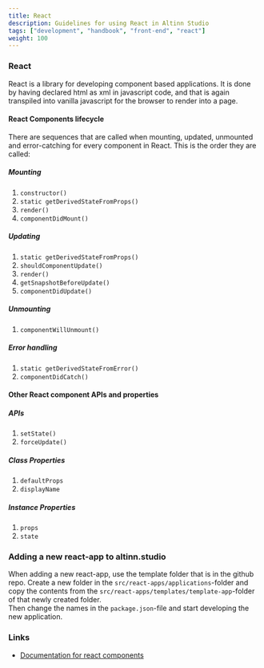 ```yaml
---
title: React
description: Guidelines for using React in Altinn Studio
tags: ["development", "handbook", "front-end", "react"]
weight: 100
---
```


### React

React is a library for developing component based applications. It is done by having declared html as xml in javascript code, and that is again transpiled into vanilla javascript for the browser to render into a page.

#### React Components lifecycle

There are sequences that are called when mounting, updated, unmounted and error-catching for every component in React. This is the order they are called:

##### Mounting

1. `constructor()`
2. `static getDerivedStateFromProps()`
3. `render()`
4. `componentDidMount()`

##### Updating

1. `static getDerivedStateFromProps()`
2. `shouldComponentUpdate()`
3. `render()`
4. `getSnapshotBeforeUpdate()`
5. `componentDidUpdate()`

##### Unmounting

1. `componentWillUnmount()`

##### Error handling

1. `static getDerivedStateFromError()`
2. `componentDidCatch()`

#### Other React component APIs and properties

##### APIs

1. `setState()`
2. `forceUpdate()`

##### Class Properties

1. `defaultProps`
2. `displayName`

##### Instance Properties

1. `props`
2. `state`

### Adding a new react-app to altinn.studio

When adding a new react-app, use the template folder that is in the github repo. Create a new folder in the `src/react-apps/applications`-folder and copy the contents from the `src/react-apps/templates/template-app`-folder of that newly created folder.  
Then change the names in the `package.json`-file and start developing the new application.

### Links

- [Documentation for react components](https://reactjs.org/docs/react-component.html)